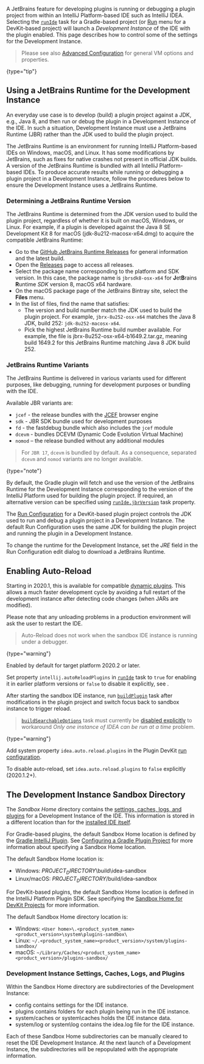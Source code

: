 [//]: # (title: IDE Development Instances)

<!-- Copyright 2000-2022 JetBrains s.r.o. and other contributors. Use of this source code is governed by the Apache 2.0 license that can be found in the LICENSE file. -->

A JetBrains feature for developing plugins is running or debugging a plugin project from within an IntelliJ Platform-based IDE such as IntelliJ IDEA.
Selecting the [`runIde`](gradle_prerequisites.md#running-a-simple-gradle-based-intellij-platform-plugin) task for a Gradle-based project (or [Run](running_and_debugging_a_plugin.md) menu for a DevKit-based project) will launch a _Development Instance_ of the IDE with the plugin enabled.
This page describes how to control some of the settings for the Development Instance.

> Please see also [Advanced Configuration](https://www.jetbrains.com/help/idea/tuning-the-ide.html) for general VM options and properties.
>
{type="tip"}

## Using a JetBrains Runtime for the Development Instance
An everyday use case is to develop (build) a plugin project against a JDK, e.g., Java 8, and then run or debug the plugin in a Development Instance of the IDE.
In such a situation, Development Instance must use a JetBrains Runtime (JBR) rather than the JDK used to build the plugin project.

The JetBrains Runtime is an environment for running IntelliJ Platform-based IDEs on Windows, macOS, and Linux.
It has some modifications by JetBrains, such as fixes for native crashes not present in official JDK builds.
A version of the JetBrains Runtime is bundled with all IntelliJ Platform-based IDEs.
To produce accurate results while running or debugging a plugin project in a Development Instance, follow the procedures below to ensure the Development Instance uses a JetBrains Runtime.

### Determining a JetBrains Runtime Version
The JetBrains Runtime is determined from the JDK version used to build the plugin project, regardless of whether it is built on macOS, Windows, or Linux.
For example, if a plugin is developed against the Java 8 SE Development Kit 8 for macOS (<path>jdk-8u212-macosx-x64.dmg</path>) to acquire the compatible JetBrains Runtime:

* Go to the [GitHub JetBrains Runtime Releases](https://github.com/JetBrains/JetBrainsRuntime) for general information and the latest build.
* Open the [Releases](https://github.com/JetBrains/JetBrainsRuntime/releases) page to access all releases.
* Select the package name corresponding to the platform and SDK version.
  In this case, the package name is `jbrsdk8-osx-x64` for **J**et**B**rains **R**untime _SDK_ version 8, macOS x64 hardware.
* On the macOS package page of the JetBrains Bintray site, select the **Files** menu.
* In the list of files, find the name that satisfies:
  * The version and build number match the JDK used to build the plugin project.
    For example, `jbrx-8u252-osx-x64` matches the Java 8 JDK, build 252: `jdk-8u252-macosx-x64`.
  * Pick the highest JetBrains Runtime build number available.
    For example, the file is <path>jbrx-8u252-osx-x64-b1649.2.tar.gz</path>, meaning build 1649.2 for this JetBrains Runtime matching Java 8 JDK build 252.

### JetBrains Runtime Variants
The JetBrains Runtime is delivered in various variants used for different purposes, like debugging, running for development purposes or bundling with the IDE.

Available JBR variants are:
- `jcef` - the release bundles with the [JCEF](jcef.md) browser engine
- `sdk` - JBR SDK bundle used for development purposes
- `fd` - the fastdebug bundle which also includes the `jcef` module
- `dcevm` - bundles DCEVM (Dynamic Code Evolution Virtual Machine)
- `nomod` – the release bundled without any additional modules

> For `JBR 17`, `dcevm` is bundled by default.
> As a consequence, separated `dcevm` and `nomod` variants are no longer available.
>
{type="note"}

<tabs>

<tab title="Gradle">

By default, the Gradle plugin will fetch and use the version of the JetBrains Runtime for the Development Instance corresponding to the version of the IntelliJ Platform used for building the plugin project.
If required, an alternative version can be specified using [`runIde.jbrVersion`](tools_gradle_intellij_plugin.md#runide-task-jbrversion) task property.

</tab>

<tab title="DevKit">

The [Run Configuration](https://www.jetbrains.com/help/idea/run-debug-configuration.html) for a DevKit-based plugin project controls the JDK used to run and debug a plugin project in a Development Instance.
The default Run Configuration uses the same JDK for building the plugin project and running the plugin in a Development Instance.

To change the runtime for the Development Instance, set the _JRE_ field in the Run Configuration edit dialog to download a JetBrains Runtime.

</tab>
</tabs>

## Enabling Auto-Reload

Starting in 2020.1, this is available for compatible [dynamic plugins](dynamic_plugins.md).
This allows a much faster development cycle by avoiding a full restart of the development instance after detecting code changes (when JARs are modified).

Please note that any unloading problems in a production environment will ask the user to restart the IDE.

> Auto-Reload does not work when the sandbox IDE instance is running under a debugger.
>
{type="warning"}

<tabs>

<tab title="Gradle">

Enabled by default for target platform 2020.2 or later.

Set property `intellij.autoReloadPlugins` in [`runIde`](gradle_prerequisites.md#running-a-simple-gradle-based-intellij-platform-plugin) task to `true` for enabling it in earlier platform versions or `false` to disable it explicitly, see [](tools_gradle_intellij_plugin_faq.md#how-to-disable-automatic-reload-of-dynamic-plugins).

After starting the sandbox IDE instance, run [`buildPlugin`](tools_gradle_intellij_plugin.md#buildplugin-task) task after modifications in the plugin project and switch focus back to sandbox instance to trigger reload.

> [`buildSearchableOptions`](tools_gradle_intellij_plugin.md#buildsearchableoptions-task) task must currently be [disabled explicitly](tools_gradle_intellij_plugin_faq.md#how-to-disable-building-searchable-options) to workaround _Only one instance of IDEA can be run at a time_ problem.
>
{type="warning"}

</tab>

<tab title="DevKit">

Add system property `idea.auto.reload.plugins` in the Plugin DevKit [run configuration](running_and_debugging_a_plugin.md).

To disable auto-reload, set `idea.auto.reload.plugins` to `false` explicitly (2020.1.2+).

</tab>

</tabs>

## The Development Instance Sandbox Directory
The _Sandbox Home_ directory contains the [settings, caches, logs, and plugins](#development-instance-settings-caches-logs-and-plugins) for a Development Instance of the IDE.
This information is stored in a different location than for the [installed IDE itself](https://intellij-support.jetbrains.com/hc/en-us/articles/206544519-Directories-used-by-the-IDE-to-store-settings-caches-plugins-and-logs).

<tabs>
<tab title="Gradle">

For Gradle-based plugins, the default Sandbox Home location is defined by the [Gradle IntelliJ Plugin](tools_gradle_intellij_plugin.md).
See [Configuring a Gradle Plugin Project](gradle_prerequisites.md) for more information about specifying a Sandbox Home location.

The default Sandbox Home location is:
* Windows: <path>$PROJECT_DIRECTORY$\build\idea-sandbox</path>
* Linux/macOS: <path>$PROJECT_DIRECTORY$/build/idea-sandbox</path>

</tab>

<tab title="DevKit">

For DevKit-based plugins, the default Sandbox Home location is defined in the IntelliJ Platform Plugin SDK.
See specifying the [Sandbox Home for DevKit Projects](setting_up_environment.md) for more information.

The default Sandbox Home directory location is:
* Windows: `<User home>\.<product_system_name><product_version>\system\plugins-sandbox\`
* Linux: `~/.<product_system_name><product_version>/system/plugins-sandbox/`
* macOS: `~/Library/Caches/<product_system_name><product_version>/plugins-sandbox/`

</tab>
</tabs>

### Development Instance Settings, Caches, Logs, and Plugins
Within the Sandbox Home directory are subdirectories of the Development Instance:
* <path>config</path> contains settings for the IDE instance.
* <path>plugins</path> contains folders for each plugin being run in the IDE instance.
* <path>system/caches</path> or <path>system\caches</path> holds the IDE instance data.
* <path>system/log</path> or <path>system\log</path> contains the <path>idea.log</path> file for the IDE instance.

Each of these Sandbox Home subdirectories can be manually cleared to reset the IDE Development Instance.
At the next launch of a Development Instance, the subdirectories will be repopulated with the appropriate information.
